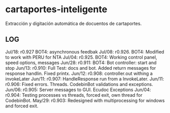 # cartaportes-inteligente
Extracción y digitación automática de docuentos de cartaportes.

## LOG
Jul/18: r0.927  BOT4: asynchronous feedbak
Jul/08: r0.926. BOT4: Modified to work with PERU for NTA
Jul/04: r0.925. BOT4: Working control panel, speed options, messages
Jun/28: r0.911: BOT4: Bot controller: start and stop
Jun/13: r0.910: Full Test: docs and bot. Added return messages for response handlin. Fixed printx.
Jun/12: r0.908: controller.out withing a invokeLater
Jun/11: r0.907: HandleResponse run from a InvokeLater.
Jun/11: r0.906: Fixed errors. Threads. CodebinBot validations and exceptions.
Jun/06: r0.905: Server messages to GUI. Ecudoc Exceptions 
Jun/04: r0.904: Testing processes vs threads, forced exit, own thread for CodebinBot.
May/29: r0.903: Redesigned with multiprocessing for windows and forced exit.


